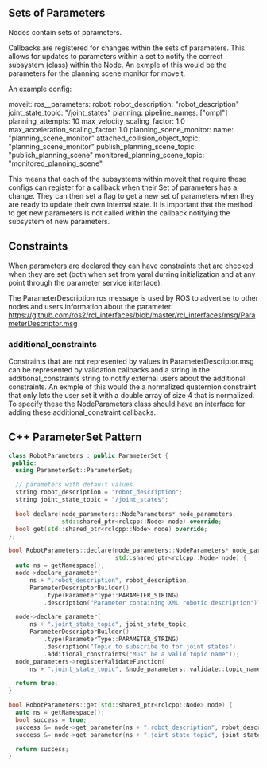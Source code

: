 ## Sets of Parameters

Nodes contain sets of parameters.

Callbacks are registered for changes within the sets of parameters.  This allows for updates to parameters within a set to notify the correct subsystem (class) within the Node.  An exmple of this would be the parameters for the planning scene monitor for moveit.

An example config:

moveit:
  ros__parameters:
    robot:
      robot_description: "robot_description"
      joint_state_topic: "/joint_states"
    planning:
      pipeline_names: ["ompl"]
      planning_attempts: 10
      max_velocity_scaling_factor: 1.0
      max_acceleration_scaling_factor: 1.0
    planning_scene_monitor:
      name: "planning_scene_monitor"
      attached_collision_object_topic: "planning_scene_monitor"
      publish_planning_scene_topic: "publish_planning_scene"
      monitored_planning_scene_topic: "monitored_planning_scene"

This means that each of the subsystems within moveit that require these configs can register for a callback when their Set of parameters has a change.  They can then set a flag to get a new set of parameters when they are ready to update their own internal state.  It is important that the method to get new parameters is not called within the callback notifying the subsystem of new parameters.

## Constraints

When parameters are declared they can have constraints that are checked when they are set (both when set from yaml durring initialization and at any point through the parameter service interface).

The ParameterDescription ros message is used by ROS to advertise to other nodes and users information about the parameter: https://github.com/ros2/rcl_interfaces/blob/master/rcl_interfaces/msg/ParameterDescriptor.msg

### additional_constraints

Constraints that are not represented by values in ParameterDescriptor.msg can be represented by validation callbacks and a string in the additional_constraints string to notify external users about the additional constraints.  An exmple of this would the a normalized quaternion constraint that only lets the user set it with a double array of size 4 that is normalized.
To specify these the NodeParameters class should have an interface for adding these additional_constraint callbacks.

## C++ ParameterSet Pattern
```c++
class RobotParameters : public ParameterSet {
 public:
  using ParameterSet::ParameterSet;

  // parameters with default values
  string robot_description = "robot_description";
  string joint_state_topic = "/joint_states";

  bool declare(node_parameters::NodeParameters* node_parameters,
               std::shared_ptr<rclcpp::Node> node) override;
  bool get(std::shared_ptr<rclcpp::Node> node) override;
};

bool RobotParameters::declare(node_parameters::NodeParameters* node_parameters,
                              std::shared_ptr<rclcpp::Node> node) {
  auto ns = getNamespace();
  node->declare_parameter(
      ns + ".robot_description", robot_description,
      ParameterDescriptorBuilder()
          .type(ParameterType::PARAMETER_STRING)
          .description("Parameter containing XML robotic description"));

  node->declare_parameter(
      ns + ".joint_state_topic", joint_state_topic,
      ParameterDescriptorBuilder()
          .type(ParameterType::PARAMETER_STRING)
          .description("Topic to subscribe to for joint states")
          .additional_constraints("Must be a valid topic name"));
  node_parameters->registerValidateFunction(
      ns + ".joint_state_topic", &node_parameters::validate::topic_name);

  return true;
}

bool RobotParameters::get(std::shared_ptr<rclcpp::Node> node) {
  auto ns = getNamespace();
  bool success = true;
  success &= node->get_parameter(ns + ".robot_description", robot_description);
  success &= node->get_parameter(ns + ".joint_state_topic", joint_state_topic);

  return success;
}
```
